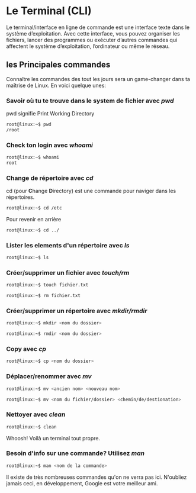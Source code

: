 # Le Terminal (CLI)

Le terminal/interface en ligne de commande est une interface texte dans le système d’exploitation. Avec cette interface, vous pouvez organiser les fichiers, lancer des programmes ou exécuter d’autres commandes qui affectent le système d’exploitation, l’ordinateur ou même le réseau.

## les Principales commandes

Connaître les commandes des tout les jours sera un game-changer dans ta maîtrise de Linux.
En voici quelque unes:

### Savoir où tu te trouve dans le system de fichier avec *pwd*

pwd signifie Print Working Directory

```BASH
root@linux:~$ pwd
/root
```

### Check ton login avec *whoami*

```BASH
root@linux:~$ whoami
root
```

### Change de répertoire avec *cd*

cd (pour **C**hange **D**irectory) est une commande pour naviger dans les répertoires.

```Bash
root@linux:~$ cd /etc
```

Pour revenir en arrière

```Bash
root@linux:~$ cd ../ 
```

### Lister les elements d'un répertoire avec *ls*

```Bash
root@linux:~$ ls
```

### Créer/supprimer un fichier avec *touch/rm*

```Bash
root@linux:~$ touch fichier.txt 
```

```Bash
root@linux:~$ rm fichier.txt 
```

### Créer/supprimer un répertoire avec *mkdir/rmdir*

```Bash
root@linux:~$ mkdir <nom du dossier>
```

```Bash
root@linux:~$ rmdir <nom du dossier>
```

### Copy avec *cp*

```Bash
root@linux:~$ cp <nom du dossier>
```

### Déplacer/renommer avec *mv*

```Bash
root@linux:~$ mv <ancien nom> <nouveau nom>
```

```Bash
root@linux:~$ mv <nom du fichier/dossier> <chemin/de/destionation>
```

### Nettoyer avec *clean*

```Bash
root@linux:~$ clean
```

Whoosh! Voilà un terminal tout propre.

### Besoin d'info sur une commande? Utilisez *man*

```Bash
root@linux:~$ man <nom de la commande>
```

Il existe de très nombreuses commandes qu'on ne verra pas ici.
N'oubliez jamais ceci, en développement, Google est votre meilleur ami.
